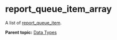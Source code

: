 # report\_queue\_item\_array

A list of [report\_queue\_item](r_report_queue_item.md#).

**Parent topic:** [Data Types](../data_types/datatypes.md)

